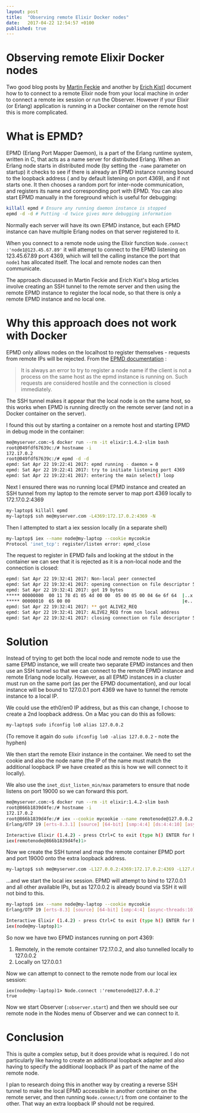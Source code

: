 ```yaml
---
layout: post
title:  "Observing remote Elixir Docker nodes"
date:   2017-04-22 12:54:57 +0100
published: true
---
```


# Observing remote Elixir Docker nodes

Two good blog posts by [Martin Feckie](http://mfeckie.github.io/Remote-Profiling-Elixir-Over-SSH/) and another by [Erich Kist](http://blog.plataformatec.com.br/2016/05/tracing-and-observing-your-remote-node/)] document how to to connect to a remote Elixir node from your local machine in order to connect a remote iex session or run the Observer.  However if your Elixir (or Erlang) application is running in a Docker container on the remote host this is more complicated.

# What is EPMD?

EPMD (Erlang Port Mapper Daemon), is a part of the Erlang runtime system, written in C, that acts as a name server for distributed Erlang. When an Erlang node starts in distributed mode (by setting the `-name` parameter on startup) it checks to see if there is already an EPMD instance running bound to the loopback address ( and by default listening on port 4369), and if not starts one.  It then chooses a random port for inter-node communication, and registers its name and corresponding port with EPMD.  You can also start EPMD manually in the foreground which is useful for debugging:

```bash
killall epmd # Ensure any running daemon instance is stopped
epmd -d -d # Putting -d twice gives more debugging information
```

Normally each server will have its own EPMD instance, but each EPMD instance can have multiple Erlang nodes on that server registered to it.

When you connect to a remote node using the Elixir function `Node.connect :'node1@123.45.67.89'` it will attempt to connect to the EPMD listening on 123.45.67.89 port 4369, which will tell the calling instance the port that `node1` has allocated itself.  The local and remote nodes can then communicate.

The approach discussed in Martin Feckie and Erich Kist's blog articles involve creating an SSH tunnel to the remote server and then using the remote EPMD instance to register the local node, so that there is only a remote EPMD instance and no local one.

# Why this approach does not work with Docker

EPMD only allows nodes on the localhost to register themselves - requests from remote IPs will be rejected.  From the [EPMD documentation](http://erlang.org/doc/man/epmd.html) :

> It is always an error to try to register a node name if the client is not a process on the same host as the epmd
> instance is running on. Such requests are considered hostile and the connection is closed immediately.

The SSH tunnel makes it appear that the local node is on the same host, so this works when EPMD is running directly on the remote server (and not in a Docker container on the server).

I found this out by starting a container on a remote host and starting EPMD in debug mode in the container:

```bash
me@myserver.com:~$ docker run --rm -it elixir:1.4.2-slim bash
root@049fdf67639c:/# hostname -i
172.17.0.2
root@049fdf67639c:/# epmd -d -d
epmd: Sat Apr 22 19:22:41 2017: epmd running - daemon = 0
epmd: Sat Apr 22 19:22:41 2017: try to initiate listening port 4369
epmd: Sat Apr 22 19:22:41 2017: entering the main select() loop
```

Next I ensured there was no running local EPMD instance and created an SSH tunnel from my laptop to the remote server to map port 4369 locally to 172.17.0.2:4369
```bash
my-laptop$ killall epmd
my-laptop$ ssh me@myserver.com -L4369:172.17.0.2:4369 -N
```
Then I attempted to start a iex session locally (in a separate shell)
```bash
my-laptop$ iex --name node@my-laptop --cookie mycookie
Protocol 'inet_tcp': register/listen error: epmd_close
```

The request to register in EPMD fails and looking at the stdout in the container we can see that it is rejected as it is a non-local node and the connection is closed:
```bash
epmd: Sat Apr 22 19:32:41 2017: Non-local peer connected
epmd: Sat Apr 22 19:32:41 2017: opening connection on file descriptor 5
epmd: Sat Apr 22 19:32:41 2017: got 19 bytes
***** 00000000  00 11 78 d1 05 4d 00 00  05 00 05 00 04 6e 6f 64  |..x..M.......nod|
***** 00000010  65 00 00                                          |e..|
epmd: Sat Apr 22 19:32:41 2017: ** got ALIVE2_REQ
epmd: Sat Apr 22 19:32:41 2017: ALIVE2_REQ from non local address
epmd: Sat Apr 22 19:32:41 2017: closing connection on file descriptor 5
```

# Solution

Instead of trying to get both the local node and remote node to use the same EPMD instance, we will create two separate EPMD instances and then use an SSH tunnel so that we can connect to the remote EPMD instance and remote Erlang node locally.  However, as all EPMD instances in a cluster must run on the same port (as per the EPMD documentation), and our local instance will be bound to 127.0.0.1 port 4369 we have to tunnel the remote instance to a local IP.

We could use the eth0/en0 IP address, but as this can change, I choose to create a 2nd loopback address.  On a Mac you can do this as follows:
```bash
my-laptop$ sudo ifconfig lo0 alias 127.0.0.2
```
(To remove it again do `sudo ifconfig lo0 -alias 127.0.0.2`  - note the hyphen)

We then start the remote Elixir instance in the container.  We need to set the cookie and also the node name (the IP of the name must match the additional loopback IP we have created as this is how we will connect to it locally).

We also use the `inet_dist_listen_min/max` parameters to ensure that node listens on port 19000 so we can forward this port.

```bash
me@myserver.com:~$ docker run --rm -it elixir:1.4.2-slim bash
root@866b1839d4fe:/# hostname -i
172.17.0.2
root@866b1839d4fe:/# iex --cookie mycookie --name remotenode@127.0.0.2 --erl "-kernel inet_dist_listen_min 19000 inet_dist_listen_max 19000"
Erlang/OTP 19 [erts-8.3.1] [source] [64-bit] [smp:4:4] [ds:4:4:10] [async-threads:10] [hipe] [kernel-poll:false]

Interactive Elixir (1.4.2) - press Ctrl+C to exit (type h() ENTER for help)
iex(remotenode@866b1839d4fe)1>
```

Now we create the SSH tunnel and map the remote container EPMD port and port 19000 onto the extra loopback address.
```bash
my-laptop$ ssh me@myserver.com -L127.0.0.2:4369:172.17.0.2:4369 -L127.0.0.2:19000:172.17.0.2:19000 -N
```

...and we start the local iex session.  EPMD will attempt to bind to 127.0.0.1 and all other available IPs, but as 127.0.0.2 is already bound via SSH it will not bind to this.
```bash
my-laptop$ iex --name node@my-laptop --cookie mycookie
Erlang/OTP 19 [erts-8.3] [source] [64-bit] [smp:4:4] [async-threads:10] [hipe] [kernel-poll:false] [dtrace]

Interactive Elixir (1.4.2) - press Ctrl+C to exit (type h() ENTER for help)
iex(node@my-laptop)1>
```

So now we have two EPMD instances running on port 4369:
1. Remotely, in the remote container 172.17.0.2, and also tunnelled locally to 127.0.0.2
2. Locally on 127.0.0.1

Now we can attempt to connect to the remote node from our local iex session:
```
iex(node@my-laptop)1> Node.connect :'remotenode@127.0.0.2'
true
```

Now we start Observer (`:observer.start`) and then we should see our remote node in the Nodes menu of Observer and we can connect to it.

# Conclusion

This is quite a complex setup, but it does provide what is required. I do not particularly like having to create an additional loopback adapter and also having to specify the additional loopback IP as part of the name of the remote node.

I plan to research doing this in another way by creating a reverse SSH tunnel to make the local EPMD accessible in another container on the remote server, and then running `Node.connect/1` from one container to the other.  That way an extra loopback IP should not be required.
